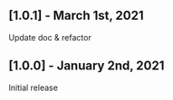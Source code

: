## [1.0.1] - March 1st, 2021

Update doc & refactor

## [1.0.0] - January 2nd, 2021

Initial release